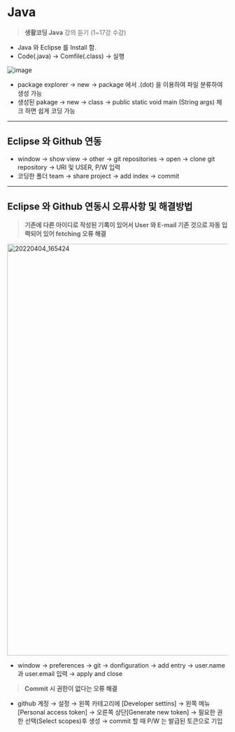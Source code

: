 # Java

> **생활코딩 Java** 강의 듣기 (1~17강 수강)
* Java 와 Eclipse 를 Install 함.
* Code(.java) → Comfile(.class) → 실행

![image](https://user-images.githubusercontent.com/102607435/161495458-4ba8c682-fbe4-4997-a689-e7d9a70660fb.png)

* package explorer → new → package 에서 .(dot) 을 이용하여 파일 분류하여 생성 가능
* 생성된 pakage → new → class → public static void main (String args) 체크 하면 쉽게 코딩 가능
***
## Eclipse 와 Github 연동
* window → show view → other → git repositories →  open → clone git repository →  URI 및 USER, P/W 입력
* 코딩한 폴더 team → share project →  add index → commit
***
## Eclipse 와 Github 연동시 오류사항 및 해결방법
> **기존에 다른 아이디로 작성된 기록이 있어서 User 와 E-mail 기존 것으로 자동 입력되어 있어 fetching 오류 해결**

<img width="941" alt="20220404_165424" src="https://user-images.githubusercontent.com/102607435/161500710-9920b880-a06f-4f06-98c1-c8139273b729.png">


* window → preferences → git → donfiguration → add entry → user.name 과 user.email 입력 → apply and close

> **Commit 시 권한이 없다는 오류 해결**
* github 계정 → 설정  → 왼쪽 카테고리에 [Developer settins] → 왼쪽 메뉴 [Personal access token] → 오른쪽 상단[Generate new token] 
 → 필요한 권한 선택(Select scopes)후 생성 → commit 할 때 P/W 는 발급된 토큰으로 기입

